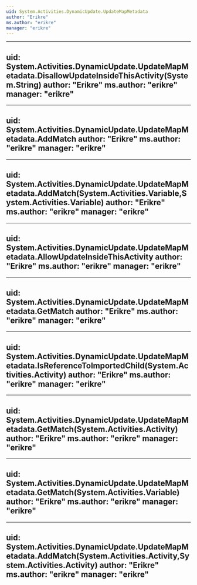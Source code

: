 ```yaml
---
uid: System.Activities.DynamicUpdate.UpdateMapMetadata
author: "Erikre"
ms.author: "erikre"
manager: "erikre"
---
```


---
uid: System.Activities.DynamicUpdate.UpdateMapMetadata.DisallowUpdateInsideThisActivity(System.String)
author: "Erikre"
ms.author: "erikre"
manager: "erikre"
---

---
uid: System.Activities.DynamicUpdate.UpdateMapMetadata.AddMatch
author: "Erikre"
ms.author: "erikre"
manager: "erikre"
---

---
uid: System.Activities.DynamicUpdate.UpdateMapMetadata.AddMatch(System.Activities.Variable,System.Activities.Variable)
author: "Erikre"
ms.author: "erikre"
manager: "erikre"
---

---
uid: System.Activities.DynamicUpdate.UpdateMapMetadata.AllowUpdateInsideThisActivity
author: "Erikre"
ms.author: "erikre"
manager: "erikre"
---

---
uid: System.Activities.DynamicUpdate.UpdateMapMetadata.GetMatch
author: "Erikre"
ms.author: "erikre"
manager: "erikre"
---

---
uid: System.Activities.DynamicUpdate.UpdateMapMetadata.IsReferenceToImportedChild(System.Activities.Activity)
author: "Erikre"
ms.author: "erikre"
manager: "erikre"
---

---
uid: System.Activities.DynamicUpdate.UpdateMapMetadata.GetMatch(System.Activities.Activity)
author: "Erikre"
ms.author: "erikre"
manager: "erikre"
---

---
uid: System.Activities.DynamicUpdate.UpdateMapMetadata.GetMatch(System.Activities.Variable)
author: "Erikre"
ms.author: "erikre"
manager: "erikre"
---

---
uid: System.Activities.DynamicUpdate.UpdateMapMetadata.AddMatch(System.Activities.Activity,System.Activities.Activity)
author: "Erikre"
ms.author: "erikre"
manager: "erikre"
---
